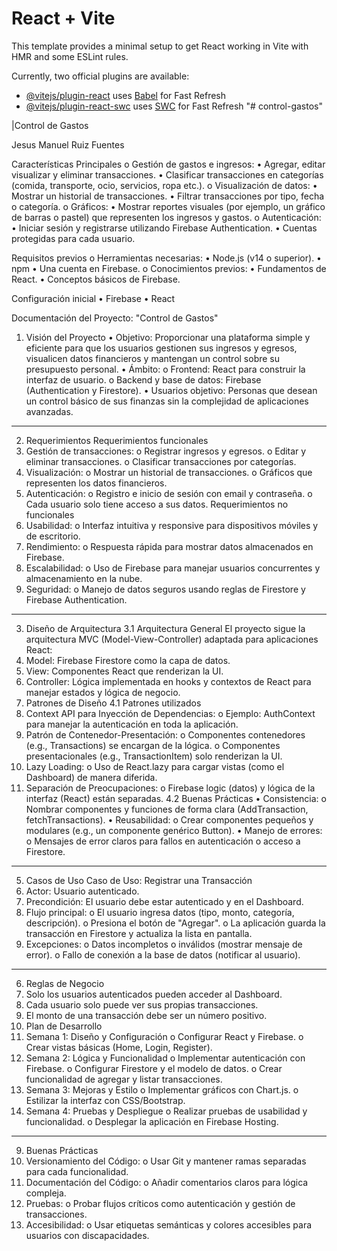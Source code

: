 # React + Vite

This template provides a minimal setup to get React working in Vite with HMR and some ESLint rules.

Currently, two official plugins are available:

- [@vitejs/plugin-react](https://github.com/vitejs/vite-plugin-react/blob/main/packages/plugin-react/README.md) uses [Babel](https://babeljs.io/) for Fast Refresh
- [@vitejs/plugin-react-swc](https://github.com/vitejs/vite-plugin-react-swc) uses [SWC](https://swc.rs/) for Fast Refresh
"# control-gastos" 





|Control de Gastos




Jesus Manuel Ruiz Fuentes 














Características Principales
o	Gestión de gastos e ingresos:
•	Agregar, editar visualizar y eliminar transacciones.
•	Clasificar transacciones en categorías (comida, transporte, ocio, servicios, ropa etc.).
o	Visualización de datos:
•	Mostrar un historial de transacciones.
•	Filtrar transacciones por tipo, fecha o categoría.
o	Gráficos:
•	Mostrar reportes visuales (por ejemplo, un gráfico de barras o pastel) que representen los ingresos y gastos.
o	Autenticación:
•	Iniciar sesión y registrarse utilizando Firebase Authentication.
•	Cuentas protegidas para cada usuario.


Requisitos previos
o	Herramientas necesarias:
•	Node.js (v14 o superior).
•	npm
•	Una cuenta en Firebase.
o	Conocimientos previos:
•	Fundamentos de React.
•	Conceptos básicos de Firebase.




Configuración inicial
•	Firebase
•	React





Documentación del Proyecto: "Control de Gastos"
1. Visión del Proyecto
•	Objetivo: Proporcionar una plataforma simple y eficiente para que los usuarios gestionen sus ingresos y egresos, visualicen datos financieros y mantengan un control sobre su presupuesto personal.
•	Ámbito:
o	Frontend: React para construir la interfaz de usuario.
o	Backend y base de datos: Firebase (Authentication y Firestore).
•	Usuarios objetivo: Personas que desean un control básico de sus finanzas sin la complejidad de aplicaciones avanzadas.
________________________________________
2. Requerimientos
Requerimientos funcionales
1.	Gestión de transacciones:
o	Registrar ingresos y egresos.
o	Editar y eliminar transacciones.
o	Clasificar transacciones por categorías.
2.	Visualización:
o	Mostrar un historial de transacciones.
o	Gráficos que representen los datos financieros.
3.	Autenticación:
o	Registro e inicio de sesión con email y contraseña.
o	Cada usuario solo tiene acceso a sus datos.
Requerimientos no funcionales
1.	Usabilidad:
o	Interfaz intuitiva y responsive para dispositivos móviles y de escritorio.
2.	Rendimiento:
o	Respuesta rápida para mostrar datos almacenados en Firebase.
3.	Escalabilidad:
o	Uso de Firebase para manejar usuarios concurrentes y almacenamiento en la nube.
4.	Seguridad:
o	Manejo de datos seguros usando reglas de Firestore y Firebase Authentication.
________________________________________
3. Diseño de Arquitectura
3.1 Arquitectura General
El proyecto sigue la arquitectura MVC (Model-View-Controller) adaptada para aplicaciones React:
1.	Model: Firebase Firestore como la capa de datos.
2.	View: Componentes React que renderizan la UI.
3.	Controller: Lógica implementada en hooks y contextos de React para manejar estados y lógica de negocio.
4. Patrones de Diseño
4.1 Patrones utilizados
1.	Context API para Inyección de Dependencias:
o	Ejemplo: AuthContext para manejar la autenticación en toda la aplicación.
2.	Patrón de Contenedor-Presentación:
o	Componentes contenedores (e.g., Transactions) se encargan de la lógica.
o	Componentes presentacionales (e.g., TransactionItem) solo renderizan la UI.
3.	Lazy Loading:
o	Uso de React.lazy para cargar vistas (como el Dashboard) de manera diferida.
4.	Separación de Preocupaciones:
o	Firebase logic (datos) y lógica de la interfaz (React) están separadas.
4.2 Buenas Prácticas
•	Consistencia:
o	Nombrar componentes y funciones de forma clara (AddTransaction, fetchTransactions).
•	Reusabilidad:
o	Crear componentes pequeños y modulares (e.g., un componente genérico Button).
•	Manejo de errores:
o	Mensajes de error claros para fallos en autenticación o acceso a Firestore.
________________________________________
5. Casos de Uso
Caso de Uso: Registrar una Transacción
1.	Actor: Usuario autenticado.
2.	Precondición: El usuario debe estar autenticado y en el Dashboard.
3.	Flujo principal:
o	El usuario ingresa datos (tipo, monto, categoría, descripción).
o	Presiona el botón de "Agregar".
o	La aplicación guarda la transacción en Firestore y actualiza la lista en pantalla.
4.	Excepciones:
o	Datos incompletos o inválidos (mostrar mensaje de error).
o	Fallo de conexión a la base de datos (notificar al usuario).
________________________________________
6. Reglas de Negocio
1.	Solo los usuarios autenticados pueden acceder al Dashboard.
2.	Cada usuario solo puede ver sus propias transacciones.
3.	El monto de una transacción debe ser un número positivo.
8. Plan de Desarrollo
1.	Semana 1: Diseño y Configuración
o	Configurar React y Firebase.
o	Crear vistas básicas (Home, Login, Register).
2.	Semana 2: Lógica y Funcionalidad
o	Implementar autenticación con Firebase.
o	Configurar Firestore y el modelo de datos.
o	Crear funcionalidad de agregar y listar transacciones.
3.	Semana 3: Mejoras y Estilo
o	Implementar gráficos con Chart.js.
o	Estilizar la interfaz con CSS/Bootstrap.
4.	Semana 4: Pruebas y Despliegue
o	Realizar pruebas de usabilidad y funcionalidad.
o	Desplegar la aplicación en Firebase Hosting.
________________________________________
9. Buenas Prácticas
1.	Versionamiento del Código:
o	Usar Git y mantener ramas separadas para cada funcionalidad.
2.	Documentación del Código:
o	Añadir comentarios claros para lógica compleja.
3.	Pruebas:
o	Probar flujos críticos como autenticación y gestión de transacciones.
4.	Accesibilidad:
o	Usar etiquetas semánticas y colores accesibles para usuarios con discapacidades.
 


